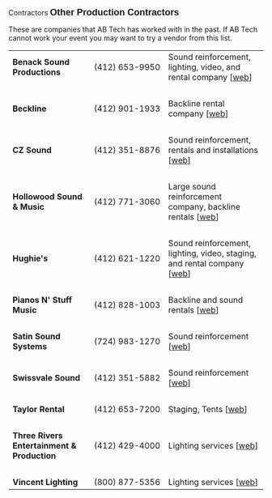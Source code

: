 Contractors
<FONT FACE="Arial,Helvetica,Charter,Geneva" SIZE=+1><b>Other Production Contractors</b></FONT><P>

These are companies that AB Tech has worked with in the past.
If AB Tech cannot work your event you may want to try a vendor from this list.
<p>


<table cellpadding=3 class='contractorsTable'>
<tr>
 <td><b>Benack Sound Productions</b></td>
 <td nowrap>(412) 653-9950</td>
 <td>Sound reinforcement, lighting, video, and rental company [<a href="http://www.bspro.com/">web</a>]</td>
</tr>

<tr><td colspan=3>&nbsp;</td></tr>

<tr>
 <td><b>Beckline</b></td>
 <td nowrap>(412) 901-1933</td>
 <td>Backline rental company [<a href="http://www.becklinepro.com/">web</a>]</td>
</tr>

<tr><td colspan=3>&nbsp;</td></tr>

<tr>
 <td><b>CZ Sound</b></td>
 <td nowrap>(412) 351-8876 </td>
 <td>Sound reinforcement, rentals and installations [<a href="http://www.czsound.com/">web</a>]</td>
</tr>

<tr><td colspan=3>&nbsp;</td></tr>

<!--<tr>
  <td>Electrastage</td>
  <td nowrap>(724) 869-2002</td>
  <td>Staging and stage lighting</td>
</tr>-->

<tr>
 <td><b>Hollowood Sound &amp; Music</b></td>
 <td nowrap>(412) 771-3060</td>
 <td>Large sound reinforcement company, backline rentals [<a href="http://www.hollowood.com/">web</a>]</td>
</tr>

<tr><td colspan=3>&nbsp;</td></tr>

<tr>
 <td><b>Hughie's</b></td>
 <td nowrap>(412) 621-1220</td>
 <td>Sound reinforcement, lighting, video, staging, and rental company [<a href="http://www.hughies.com/">web</a>]</td>
</tr>

<tr><td colspan=3>&nbsp;</td></tr>

<!--<tr>
 <td>Northern Sound and Light </td>
 <td nowrap>(412) 931-6232 </td>
 <td>Sound reinforcement and lighting services, rentals, wireless equipment [<a href="http://www.northernsound.net/">web</a>]</td>
</tr>-->

<tr>
  <td><b>Pianos N' Stuff Music</b></td>
  <td nowrap>(412) 828-1003</td>
  <td>Backline and sound rentals [<a href="http://www.pnsmusic.com/">web</a>]</td>
</tr>

<tr><td colspan=3>&nbsp;</td></tr>

<tr>
  <td><b>Satin Sound Systems</b></td>
  <td nowrap>(724) 983-1270</td>
  <td>Sound reinforcement [<a href="http://www.satinsoundsystems.com/">web</a>]</td>
</tr>

<tr><td colspan=3>&nbsp;</td></tr>

<tr>
  <td><b>Swissvale Sound</b></td>
  <td nowrap>(412) 351-5882</td>
  <td>Sound reinforcement [<a href="http://www.swissvalemusic.com/">web</a>]</td>
</tr>

<tr><td colspan=3>&nbsp;</td></tr>

<tr>
  <td><b>Taylor Rental</b></td>
  <td nowrap>(412) 653-7200</td>
  <td>Staging, Tents [<a href="http://www.taylorrental.com/">web</a>]</td>
</tr>

<tr><td colspan=3>&nbsp;</td></tr>

<tr>
  <td><b>Three Rivers Entertainment &amp; Production</b></td>
  <td nowrap>(412) 429-4000</td>
  <td>Lighting services [<a href="http://www.3riversentertainment.com/">web</a>]</td>
</tr>

<tr><td colspan=3>&nbsp;</td></tr>

<tr>
  <td><b>Vincent Lighting</b></td>
  <td nowrap>(800) 877-5356</td>
  <td>Lighting services [<a href="http://www.vincentlighting.com/">web</a>]</td>
</tr>

</table>